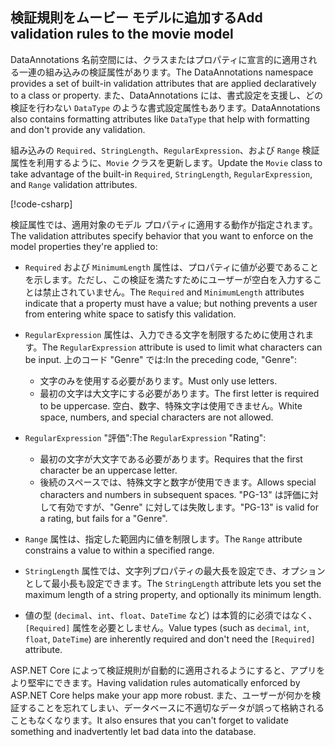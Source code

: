 <!-- USED in RP and MVC tutorial -->

## <a name="add-validation-rules-to-the-movie-model"></a><span data-ttu-id="fc29a-101">検証規則をムービー モデルに追加する</span><span class="sxs-lookup"><span data-stu-id="fc29a-101">Add validation rules to the movie model</span></span>

<span data-ttu-id="fc29a-102">DataAnnotations 名前空間には、クラスまたはプロパティに宣言的に適用される一連の組み込みの検証属性があります。</span><span class="sxs-lookup"><span data-stu-id="fc29a-102">The DataAnnotations namespace provides a set of built-in validation attributes that are applied declaratively to a class or property.</span></span> <span data-ttu-id="fc29a-103">また、DataAnnotations には、書式設定を支援し、どの検証を行わない `DataType` のような書式設定属性もあります。</span><span class="sxs-lookup"><span data-stu-id="fc29a-103">DataAnnotations also contains formatting attributes like `DataType` that help with formatting and don't provide any validation.</span></span>

<span data-ttu-id="fc29a-104">組み込みの `Required`、`StringLength`、`RegularExpression`、および `Range` 検証属性を利用するように、`Movie` クラスを更新します。</span><span class="sxs-lookup"><span data-stu-id="fc29a-104">Update the `Movie` class to take advantage of the built-in `Required`, `StringLength`, `RegularExpression`, and `Range` validation attributes.</span></span>

[!code-csharp[](~/tutorials/first-mvc-app/start-mvc/sample/MvcMovie22/Models/MovieDateRatingDA.cs?name=snippet1)]

<span data-ttu-id="fc29a-105">検証属性では、適用対象のモデル プロパティに適用する動作が指定されます。</span><span class="sxs-lookup"><span data-stu-id="fc29a-105">The validation attributes specify behavior that you want to enforce on the model properties they're applied to:</span></span>

* <span data-ttu-id="fc29a-106">`Required` および `MinimumLength` 属性は、プロパティに値が必要であることを示します。ただし、この検証を満たすためにユーザーが空白を入力することは禁止されていません。</span><span class="sxs-lookup"><span data-stu-id="fc29a-106">The `Required` and `MinimumLength` attributes indicate that a property must have a value; but nothing prevents a user from entering white space to satisfy this validation.</span></span>
* <span data-ttu-id="fc29a-107">`RegularExpression` 属性は、入力できる文字を制限するために使用されます。</span><span class="sxs-lookup"><span data-stu-id="fc29a-107">The `RegularExpression` attribute is used to limit what characters can be input.</span></span> <span data-ttu-id="fc29a-108">上のコード "Genre" では:</span><span class="sxs-lookup"><span data-stu-id="fc29a-108">In the preceding code, "Genre":</span></span>

  * <span data-ttu-id="fc29a-109">文字のみを使用する必要があります。</span><span class="sxs-lookup"><span data-stu-id="fc29a-109">Must only use letters.</span></span>
  * <span data-ttu-id="fc29a-110">最初の文字は大文字にする必要があります。</span><span class="sxs-lookup"><span data-stu-id="fc29a-110">The first letter is required to be uppercase.</span></span> <span data-ttu-id="fc29a-111">空白、数字、特殊文字は使用できません。</span><span class="sxs-lookup"><span data-stu-id="fc29a-111">White space, numbers, and special characters are not allowed.</span></span>

* <span data-ttu-id="fc29a-112">`RegularExpression` "評価":</span><span class="sxs-lookup"><span data-stu-id="fc29a-112">The `RegularExpression` "Rating":</span></span>

  * <span data-ttu-id="fc29a-113">最初の文字が大文字である必要があります。</span><span class="sxs-lookup"><span data-stu-id="fc29a-113">Requires that the first character be an uppercase letter.</span></span>
  * <span data-ttu-id="fc29a-114">後続のスペースでは、特殊文字と数字が使用できます。</span><span class="sxs-lookup"><span data-stu-id="fc29a-114">Allows special characters and numbers in  subsequent spaces.</span></span> <span data-ttu-id="fc29a-115">"PG-13" は評価に対して有効ですが、"Genre" に対しては失敗します。</span><span class="sxs-lookup"><span data-stu-id="fc29a-115">"PG-13" is valid for a rating, but fails for a "Genre".</span></span>

* <span data-ttu-id="fc29a-116">`Range` 属性は、指定した範囲内に値を制限します。</span><span class="sxs-lookup"><span data-stu-id="fc29a-116">The `Range` attribute constrains a value to within a specified range.</span></span>
* <span data-ttu-id="fc29a-117">`StringLength` 属性では、文字列プロパティの最大長を設定でき、オプションとして最小長も設定できます。</span><span class="sxs-lookup"><span data-stu-id="fc29a-117">The `StringLength` attribute lets you set the maximum length of a string property, and optionally its minimum length.</span></span>
* <span data-ttu-id="fc29a-118">値の型 (`decimal`、`int`、`float`、`DateTime` など) は本質的に必須ではなく、`[Required]` 属性を必要としません。</span><span class="sxs-lookup"><span data-stu-id="fc29a-118">Value types (such as `decimal`, `int`, `float`, `DateTime`) are inherently required and don't need the `[Required]` attribute.</span></span>

<span data-ttu-id="fc29a-119">ASP.NET Core によって検証規則が自動的に適用されるようにすると、アプリをより堅牢にできます。</span><span class="sxs-lookup"><span data-stu-id="fc29a-119">Having validation rules automatically enforced by ASP.NET Core helps make your app more robust.</span></span> <span data-ttu-id="fc29a-120">また、ユーザーが何かを検証することを忘れてしまい、データベースに不適切なデータが誤って格納されることもなくなります。</span><span class="sxs-lookup"><span data-stu-id="fc29a-120">It also ensures that you can't forget to validate something and inadvertently let bad data into the database.</span></span>
